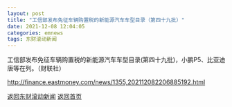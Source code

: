 ```yaml
---
layout: post
title: "工信部发布免征车辆购置税的新能源汽车车型目录（第四十九批）"
date: 2021-12-08 12:04:05
categories: emnews
tags: 东财滚动新闻
---
```


工信部发布免征车辆购置税的新能源汽车车型目录(第四十九批)，小鹏P5、比亚迪唐等在列。（财联社）

<http://finance.eastmoney.com/news/1355,202112082206885192.html>

[返回东财滚动新闻](//finews.zning.me/emnews/)
[返回首页](//finews.zning.me/)